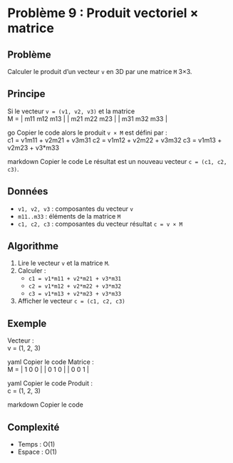 # Problème 9 : Produit vectoriel × matrice

##  Problème
Calculer le produit d’un vecteur `v` en 3D par une matrice `M` 3×3.

##  Principe
Si le vecteur `v = (v1, v2, v3)` et la matrice  
M = | m11 m12 m13 |
| m21 m22 m23 |
| m31 m32 m33 |

go
Copier le code
alors le produit `v × M` est défini par :  
c1 = v1m11 + v2m21 + v3m31
c2 = v1m12 + v2m22 + v3m32
c3 = v1m13 + v2m23 + v3*m33

markdown
Copier le code
Le résultat est un nouveau vecteur `c = (c1, c2, c3)`.

##  Données
- `v1, v2, v3` : composantes du vecteur `v`  
- `m11..m33` : éléments de la matrice `M`  
- `c1, c2, c3` : composantes du vecteur résultat `c = v × M`  

##  Algorithme
1. Lire le vecteur `v` et la matrice `M`.  
2. Calculer :
   - `c1 = v1*m11 + v2*m21 + v3*m31`  
   - `c2 = v1*m12 + v2*m22 + v3*m32`  
   - `c3 = v1*m13 + v2*m23 + v3*m33`  
3. Afficher le vecteur `c = (c1, c2, c3)`  

##  Exemple
Vecteur :  
v = (1, 2, 3)

yaml
Copier le code
Matrice :  
M = | 1 0 0 |
| 0 1 0 |
| 0 0 1 |

yaml
Copier le code
Produit :  
c = (1, 2, 3)

markdown
Copier le code

##  Complexité
- Temps : O(1)  
- Espace : O(1)
